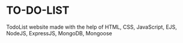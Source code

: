 # TO-DO-LIST
TodoList website made with the help of HTML, CSS, JavaScript, EJS, NodeJS, ExpressJS, MongoDB, Mongoose
